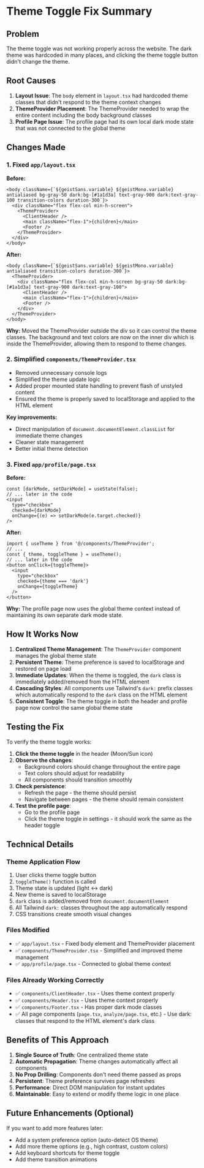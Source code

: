 # Theme Toggle Fix Summary

## Problem
The theme toggle was not working properly across the website. The dark theme was hardcoded in many places, and clicking the theme toggle button didn't change the theme.

## Root Causes
1. **Layout Issue**: The `body` element in `layout.tsx` had hardcoded theme classes that didn't respond to the theme context changes
2. **ThemeProvider Placement**: The ThemeProvider needed to wrap the entire content including the body background classes
3. **Profile Page Issue**: The profile page had its own local dark mode state that was not connected to the global theme

## Changes Made

### 1. Fixed `app/layout.tsx`
**Before:**
```tsx
<body className={`${geistSans.variable} ${geistMono.variable} antialiased bg-gray-50 dark:bg-[#1a1d3a] text-gray-900 dark:text-gray-100 transition-colors duration-300`}>
  <div className="flex flex-col min-h-screen">
    <ThemeProvider>
      <ClientHeader />
      <main className="flex-1">{children}</main>
      <Footer />
    </ThemeProvider>
  </div>
</body>
```

**After:**
```tsx
<body className={`${geistSans.variable} ${geistMono.variable} antialiased transition-colors duration-300`}>
  <ThemeProvider>
    <div className="flex flex-col min-h-screen bg-gray-50 dark:bg-[#1a1d3a] text-gray-900 dark:text-gray-100">
      <ClientHeader />
      <main className="flex-1">{children}</main>
      <Footer />
    </div>
  </ThemeProvider>
</body>
```

**Why:** Moved the ThemeProvider outside the div so it can control the theme classes. The background and text colors are now on the inner div which is inside the ThemeProvider, allowing them to respond to theme changes.

### 2. Simplified `components/ThemeProvider.tsx`
- Removed unnecessary console logs
- Simplified the theme update logic
- Added proper mounted state handling to prevent flash of unstyled content
- Ensured the theme is properly saved to localStorage and applied to the HTML element

**Key improvements:**
- Direct manipulation of `document.documentElement.classList` for immediate theme changes
- Cleaner state management
- Better initial theme detection

### 3. Fixed `app/profile/page.tsx`
**Before:**
```tsx
const [darkMode, setDarkMode] = useState(false);
// ... later in the code
<input
  type="checkbox"
  checked={darkMode}
  onChange={(e) => setDarkMode(e.target.checked)}
/>
```

**After:**
```tsx
import { useTheme } from '@/components/ThemeProvider';
// ...
const { theme, toggleTheme } = useTheme();
// ... later in the code
<button onClick={toggleTheme}>
  <input
    type="checkbox"
    checked={theme === 'dark'}
    onChange={toggleTheme}
  />
</button>
```

**Why:** The profile page now uses the global theme context instead of maintaining its own separate dark mode state.

## How It Works Now

1. **Centralized Theme Management**: The `ThemeProvider` component manages the global theme state
2. **Persistent Theme**: Theme preference is saved to localStorage and restored on page load
3. **Immediate Updates**: When the theme is toggled, the `dark` class is immediately added/removed from the HTML element
4. **Cascading Styles**: All components use Tailwind's `dark:` prefix classes which automatically respond to the `dark` class on the HTML element
5. **Consistent Toggle**: The theme toggle in both the header and profile page now control the same global theme state

## Testing the Fix

To verify the theme toggle works:

1. **Click the theme toggle** in the header (Moon/Sun icon)
2. **Observe the changes**:
   - Background colors should change throughout the entire page
   - Text colors should adjust for readability
   - All components should transition smoothly
3. **Check persistence**: 
   - Refresh the page - the theme should persist
   - Navigate between pages - the theme should remain consistent
4. **Test the profile page**: 
   - Go to the profile page
   - Click the theme toggle in settings - it should work the same as the header toggle

## Technical Details

### Theme Application Flow
1. User clicks theme toggle button
2. `toggleTheme()` function is called
3. Theme state is updated (light ↔ dark)
4. New theme is saved to localStorage
5. `dark` class is added/removed from `document.documentElement`
6. All Tailwind `dark:` classes throughout the app automatically respond
7. CSS transitions create smooth visual changes

### Files Modified
- ✅ `app/layout.tsx` - Fixed body element and ThemeProvider placement
- ✅ `components/ThemeProvider.tsx` - Simplified and improved theme management
- ✅ `app/profile/page.tsx` - Connected to global theme context

### Files Already Working Correctly
- ✅ `components/ClientHeader.tsx` - Uses theme context properly
- ✅ `components/Header.tsx` - Uses theme context properly
- ✅ `components/Footer.tsx` - Has proper dark mode classes
- ✅ All page components (`page.tsx`, `analyze/page.tsx`, etc.) - Use dark: classes that respond to the HTML element's dark class

## Benefits of This Approach

1. **Single Source of Truth**: One centralized theme state
2. **Automatic Propagation**: Theme changes automatically affect all components
3. **No Prop Drilling**: Components don't need theme passed as props
4. **Persistent**: Theme preference survives page refreshes
5. **Performance**: Direct DOM manipulation for instant updates
6. **Maintainable**: Easy to extend or modify theme logic in one place

## Future Enhancements (Optional)

If you want to add more features later:
- Add a system preference option (auto-detect OS theme)
- Add more theme options (e.g., high contrast, custom colors)
- Add keyboard shortcuts for theme toggle
- Add theme transition animations
